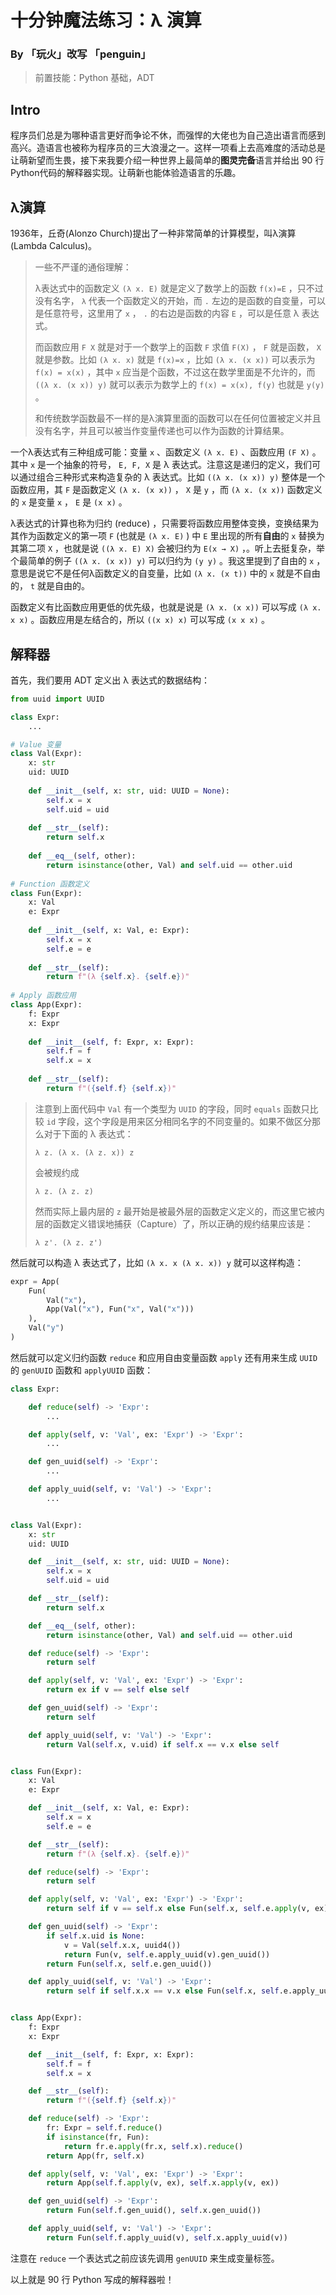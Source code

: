 # 十分钟魔法练习：λ 演算

### By 「玩火」改写 「penguin」

> 前置技能：Python 基础，ADT

## Intro

程序员们总是为哪种语言更好而争论不休，而强悍的大佬也为自己造出语言而感到高兴。造语言也被称为程序员的三大浪漫之一。这样一项看上去高难度的活动总是让萌新望而生畏，接下来我要介绍一种世界上最简单的**图灵完备**语言并给出 90 行Python代码的解释器实现。让萌新也能体验造语言的乐趣。

## λ演算

1936年，丘奇(Alonzo Church)提出了一种非常简单的计算模型，叫λ演算(Lambda Calculus)。

> 一些不严谨的通俗理解：
>
> λ表达式中的函数定义 `(λ x. E)` 就是定义了数学上的函数 `f(x)=E` ，只不过没有名字， `λ` 代表一个函数定义的开始，而 `.` 左边的是函数的自变量，可以是任意符号，这里用了 `x` ， `.` 的右边是函数的内容 `E` ，可以是任意 λ 表达式。
>
> 而函数应用 `F X` 就是对于一个数学上的函数 `F` 求值 `F(X)` ， `F` 就是函数， `X` 就是参数。比如 `(λ x. x)` 就是 `f(x)=x` ，比如 `(λ x. (x x))` 可以表示为 `f(x) = x(x)` ，其中 `x` 应当是个函数，不过这在数学里面是不允许的，而 `((λ x. (x x)) y)` 就可以表示为数学上的 `f(x) = x(x), f(y)` 也就是 `y(y)` 。
>
> 和传统数学函数最不一样的是λ演算里面的函数可以在任何位置被定义并且没有名字，并且可以被当作变量传递也可以作为函数的计算结果。

一个λ表达式有三种组成可能：变量 `x` 、函数定义 `(λ x. E)` 、函数应用 `(F X)` 。其中 `x` 是一个抽象的符号， `E, F, X` 是 λ 表达式。注意这是递归的定义，我们可以通过组合三种形式来构造复杂的 λ 表达式。比如 `((λ x. (x x)) y)` 整体是一个函数应用，其 `F` 是函数定义 `(λ x. (x x))` ， `X` 是 `y` ，而 `(λ x. (x x))` 函数定义的 `x` 是变量 `x` ， `E` 是 `(x x)` 。

λ表达式的计算也称为归约 (reduce) ，只需要将函数应用整体变换，变换结果为其作为函数定义的第一项 `F` (也就是 `(λ x. E)` ) 中 `E` 里出现的所有**自由**的 `x` 替换为其第二项 `X` ，也就是说 `((λ x. E) X)` 会被归约为 `E(x → X)` ，。听上去挺复杂，举个最简单的例子 `((λ x. (x x)) y)` 可以归约为 `(y y)` 。我这里提到了自由的 `x` ，意思是说它不是任何λ函数定义的自变量，比如 `(λ x. (x t))` 中的 `x` 就是不自由的， `t` 就是自由的。

函数定义有比函数应用更低的优先级，也就是说是 `(λ x. (x x))` 可以写成 `(λ x. x x)` 。函数应用是左结合的，所以 `((x x) x)` 可以写成 `(x x x)` 。

## 解释器

首先，我们要用 ADT 定义出 λ 表达式的数据结构：

```python
from uuid import UUID

class Expr:
    ...

# Value 变量
class Val(Expr):
    x: str
    uid: UUID
    
    def __init__(self, x: str, uid: UUID = None):
        self.x = x
        self.uid = uid
        
    def __str__(self):
        return self.x
    
    def __eq__(self, other):
        return isinstance(other, Val) and self.uid == other.uid
    
# Function 函数定义
class Fun(Expr):
    x: Val
    e: Expr
    
    def __init__(self, x: Val, e: Expr):
        self.x = x
        self.e = e
        
    def __str__(self):
        return f"(λ {self.x}. {self.e})"
    
# Apply 函数应用
class App(Expr):
    f: Expr
    x: Expr
    
    def __init__(self, f: Expr, x: Expr):
        self.f = f
        self.x = x
        
    def __str__(self):
        return f"({self.f} {self.x})"
```

> 注意到上面代码中 `Val` 有一个类型为 `UUID` 的字段，同时 `equals` 函数只比较 `id` 字段，这个字段是用来区分相同名字的不同变量的。如果不做区分那么对于下面的 λ 表达式：
>
> ```
> λ z. (λ x. (λ z. x)) z
> ```
>
> 会被规约成
>
> ```
> λ z. (λ z. z)
> ```
>
> 然而实际上最内层的 `z` 最开始是被最外层的函数定义定义的，而这里它被内层的函数定义错误地捕获（Capture）了，所以正确的规约结果应该是：
>
> ```
> λ z'. (λ z. z')
> ```

然后就可以构造 λ 表达式了，比如 `(λ x. x (λ x. x)) y` 就可以这样构造：

```python
expr = App(
    Fun(
        Val("x"), 
        App(Val("x"), Fun("x", Val("x")))
    ),
    Val("y")
)
```

然后就可以定义归约函数 `reduce` 和应用自由变量函数 `apply` 还有用来生成 `UUID` 的 `genUUID` 函数和 `applyUUID` 函数：

```python
class Expr:

    def reduce(self) -> 'Expr':
        ...

    def apply(self, v: 'Val', ex: 'Expr') -> 'Expr':
        ...

    def gen_uuid(self) -> 'Expr':
        ...

    def apply_uuid(self, v: 'Val') -> 'Expr':
        ...


class Val(Expr):
    x: str
    uid: UUID

    def __init__(self, x: str, uid: UUID = None):
        self.x = x
        self.uid = uid

    def __str__(self):
        return self.x

    def __eq__(self, other):
        return isinstance(other, Val) and self.uid == other.uid

    def reduce(self) -> 'Expr':
        return self

    def apply(self, v: 'Val', ex: 'Expr') -> 'Expr':
        return ex if v == self else self

    def gen_uuid(self) -> 'Expr':
        return self

    def apply_uuid(self, v: 'Val') -> 'Expr':
        return Val(self.x, v.uid) if self.x == v.x else self


class Fun(Expr):
    x: Val
    e: Expr

    def __init__(self, x: Val, e: Expr):
        self.x = x
        self.e = e

    def __str__(self):
        return f"(λ {self.x}. {self.e})"

    def reduce(self) -> 'Expr':
        return self

    def apply(self, v: 'Val', ex: 'Expr') -> 'Expr':
        return self if v == self.x else Fun(self.x, self.e.apply(v, ex))

    def gen_uuid(self) -> 'Expr':
        if self.x.uid is None:
            v = Val(self.x.x, uuid4())
            return Fun(v, self.e.apply_uuid(v).gen_uuid())
        return Fun(self.x, self.e.gen_uuid())

    def apply_uuid(self, v: 'Val') -> 'Expr':
        return self if self.x.x == v.x else Fun(self.x, self.e.apply_uuid(v))


class App(Expr):
    f: Expr
    x: Expr

    def __init__(self, f: Expr, x: Expr):
        self.f = f
        self.x = x

    def __str__(self):
        return f"({self.f} {self.x})"

    def reduce(self) -> 'Expr':
        fr: Expr = self.f.reduce()
        if isinstance(fr, Fun):
            return fr.e.apply(fr.x, self.x).reduce()
        return App(fr, self.x)

    def apply(self, v: 'Val', ex: 'Expr') -> 'Expr':
        return App(self.f.apply(v, ex), self.x.apply(v, ex))

    def gen_uuid(self) -> 'Expr':
        return Fun(self.f.gen_uuid(), self.x.gen_uuid())

    def apply_uuid(self, v: 'Val') -> 'Expr':
        return Fun(self.f.apply_uuid(v), self.x.apply_uuid(v))

```

注意在 `reduce` 一个表达式之前应该先调用 `genUUID` 来生成变量标签。

以上就是 90 行 Python 写成的解释器啦！

